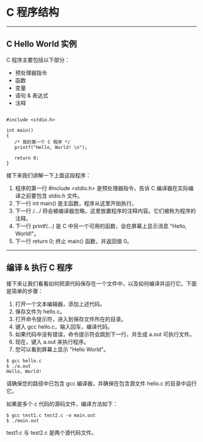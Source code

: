 # C 程序结构

------
## C Hello World 实例

C 程序主要包括以下部分：


*    预处理器指令
*    函数
*    变量
*    语句 & 表达式
*    注释


```

#include <stdio.h>

int main()
{
   /* 我的第一个 C 程序 */
   printf("Hello, World! \n");

   return 0;
}

```

接下来我们讲解一下上面这段程序：

1. 程序的第一行 #include <stdio.h> 是预处理器指令，告诉 C 编译器在实际编译之前要包含 stdio.h 文件。
2. 下一行 int main() 是主函数，程序从这里开始执行。
3. 下一行 /*...*/ 将会被编译器忽略，这里放置程序的注释内容。它们被称为程序的注释。
4. 下一行 printf(...) 是 C 中另一个可用的函数，会在屏幕上显示消息 "Hello, World!"。
5. 下一行 return 0; 终止 main() 函数，并返回值 0。







------

## 编译 & 执行 C 程序

接下来让我们看看如何把源代码保存在一个文件中，以及如何编译并运行它。下面是简单的步骤：


1.    打开一个文本编辑器，添加上述代码。
2.    保存文件为 hello.c。
3.    打开命令提示符，进入到保存文件所在的目录。
4.    键入 gcc hello.c，输入回车，编译代码。
5.    如果代码中没有错误，命令提示符会跳到下一行，并生成 a.out 可执行文件。
6.    现在，键入 a.out 来执行程序。
7.    您可以看到屏幕上显示 "Hello World"。

```
$ gcc hello.c
$ ./a.out
Hello, World!
```

请确保您的路径中已包含 gcc 编译器，并确保在包含源文件 hello.c 的目录中运行它。

如果是多个 c 代码的源码文件，编译方法如下：

```
$ gcc test1.c test2.c -o main.out
$ ./main.out
```

test1.c 与 test2.c 是两个源代码文件。




